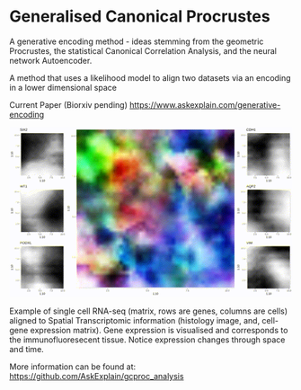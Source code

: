 # Generalised Canonical Procrustes
A generative encoding method - ideas stemming from the geometric Procrustes, the statistical Canonical Correlation Analysis, and the neural network Autoencoder.

A method that uses a likelihood model to align two datasets via an encoding in a lower dimensional space

Current Paper (Biorxiv pending)
https://www.askexplain.com/generative-encoding

![](main_splatter.gif)

Example of single cell RNA-seq (matrix, rows are genes, columns are cells) aligned to Spatial Transcriptomic information (histology image, and, cell-gene expression matrix). Gene expression is visualised and corresponds to the immunofluoresecent tissue. Notice expression changes through space and time.

More information can be found at: https://github.com/AskExplain/gcproc_analysis
